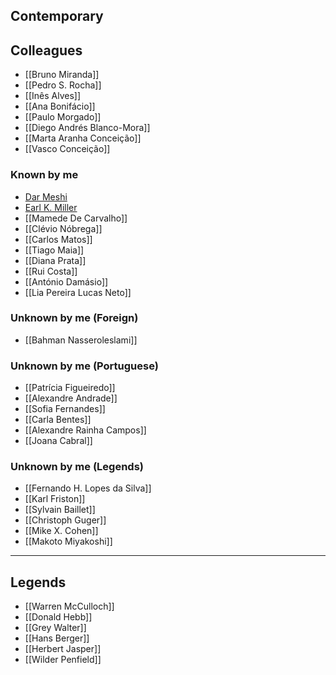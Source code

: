 ## Contemporary
## Colleagues
+ [[Bruno Miranda]]
+ [[Pedro S. Rocha]]
+ [[Inês Alves]]
+ [[Ana Bonifácio]]
+ [[Paulo Morgado]]
+ [[Diego Andrés Blanco-Mora]]
+ [[Marta Aranha Conceição]]
+ [[Vasco Conceição]]
### Known by me
+ [Dar Meshi](https://comartsci.msu.edu/our-people/dar-meshi)
+ [Earl K. Miller](https://ekmillerlab.mit.edu/earl-miller/)
+ [[Mamede De Carvalho]]
+ [[Clévio Nóbrega]]
+ [[Carlos Matos]]
+ [[Tiago Maia]]
+ [[Diana Prata]]
+ [[Rui Costa]]
+ [[António Damásio]]
+ [[Lia Pereira Lucas Neto]]
### Unknown by me (Foreign)
+ [[Bahman Nasseroleslami]]
### Unknown by me (Portuguese)
+ [[Patrícia Figueiredo]]
+ [[Alexandre Andrade]]
+ [[Sofia Fernandes]]
+ [[Carla Bentes]]
+ [[Alexandre Rainha Campos]]
+ [[Joana Cabral]]

### Unknown by me (Legends)
+ [[Fernando H. Lopes da Silva]]
+ [[Karl Friston]]
+ [[Sylvain Baillet]]
+ [[Christoph Guger]]
+ [[Mike X. Cohen]]
+ [[Makoto Miyakoshi]]
---
## Legends
+ [[Warren McCulloch]]
+ [[Donald Hebb]]
+ [[Grey Walter]]
+ [[Hans Berger]]
+ [[Herbert Jasper]]
+ [[Wilder Penfield]]